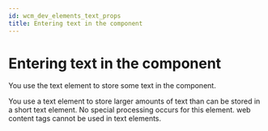 ```yaml
---
id: wcm_dev_elements_text_props
title: Entering text in the component
---
```


# Entering text in the component


You use the text element to store some text in the component.

You use a text element to store larger amounts of text than can be stored in a short text element. No special processing occurs for this element. web content tags cannot be used in text elements.

